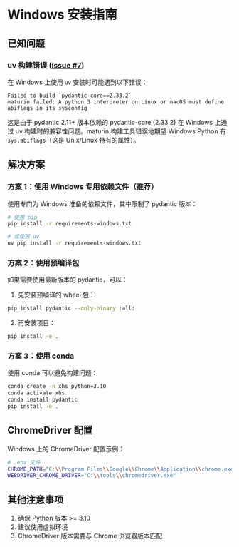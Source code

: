 # Windows 安装指南

## 已知问题

### uv 构建错误 ([Issue #7](https://github.com/aki66938/xhs-toolkit/issues/7))

在 Windows 上使用 `uv` 安装时可能遇到以下错误：

```
Failed to build `pydantic-core==2.33.2`
maturin failed: A python 3 interpreter on Linux or macOS must define abiflags in its sysconfig
```

这是由于 pydantic 2.11+ 版本依赖的 pydantic-core (2.33.2) 在 Windows 上通过 uv 构建时的兼容性问题。maturin 构建工具错误地期望 Windows Python 有 `sys.abiflags`（这是 Unix/Linux 特有的属性）。

## 解决方案

### 方案 1：使用 Windows 专用依赖文件（推荐）

使用专门为 Windows 准备的依赖文件，其中限制了 pydantic 版本：

```bash
# 使用 pip
pip install -r requirements-windows.txt

# 或使用 uv
uv pip install -r requirements-windows.txt
```

### 方案 2：使用预编译包

如果需要使用最新版本的 pydantic，可以：

1. 先安装预编译的 wheel 包：
```bash
pip install pydantic --only-binary :all:
```

2. 再安装项目：
```bash
pip install -e .
```

### 方案 3：使用 conda

使用 conda 可以避免构建问题：

```bash
conda create -n xhs python=3.10
conda activate xhs
conda install pydantic
pip install -e .
```

## ChromeDriver 配置

Windows 上的 ChromeDriver 配置示例：

```bash
# .env 文件
CHROME_PATH="C:\\Program Files\\Google\\Chrome\\Application\\chrome.exe"
WEBDRIVER_CHROME_DRIVER="C:\\tools\\chromedriver.exe"
```

## 其他注意事项

1. 确保 Python 版本 >= 3.10
2. 建议使用虚拟环境
3. ChromeDriver 版本需要与 Chrome 浏览器版本匹配